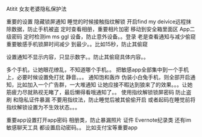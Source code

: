 Atitit 女友老婆隐私保护法



重要的设置
隐藏锁屏通知
睡觉的时候接触指纹解锁
开启find my deivice远程抹除数据，防止手机被盗
定时查看相册，重要相片加密 移动到安全箱里面区
App二级密码
定时检测im ms ggl 设备，防止意外设备。。登录
老是查看通知与减少偷窥
重要敏感手机锁屏时间减少 到最少。。比如15秒，防止其偷窥

设置通知不显示内容，只显示数字。。防止其偷窥具体内容。。

多个手机，让她眼花缭乱，不知道哪个手机。。
把敏感app全部集中到一个手机上，必要时候设置免打扰 静音。。。
通知饱和轰炸
伪装小白兔手机，则全部开启通知，比如加入一个广告群，一大堆通知 让她应接不暇达到狼来了的效果。。。让她筋疲力尽就熟视无睹了，最后懒得看哦通知了。。
使用指纹解锁锁屏密码
防止盗刷 和隐私证件暴漏
不要用指纹法，防止睡觉后被其偷偷开启
或者起码在睡觉前将指纹解锁设置为不生效状态。。。

重要app设置打开app密码
相册类，防止暴漏照片 证件
Evernote纪录类
还有im敏感聊天工具 都设置启动密码。。
比如支付宝等重要app





